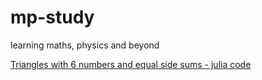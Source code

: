 # mp-study
learning maths, physics and beyond

[Triangles with 6 numbers and equal side sums - julia code](https://github.com/mavergit/mp-study/blob/2842000d51f66dc99b7a67f1c00830f75048bb44/Triangles%20with%20equal%20side%20sums.jl)
